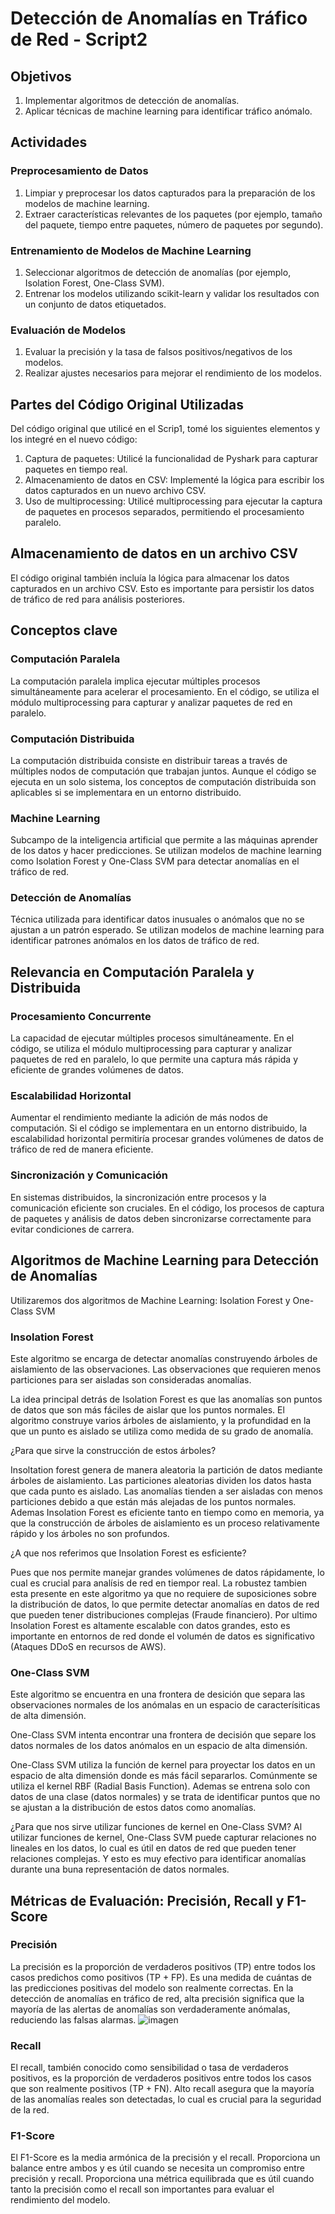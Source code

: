 # Detección de Anomalías en Tráfico de Red - Script2

## Objetivos

1. Implementar algoritmos de detección de anomalías.
2. Aplicar técnicas de machine learning para identificar tráfico anómalo.

## Actividades

### Preprocesamiento de Datos

1. Limpiar y preprocesar los datos capturados para la preparación de los modelos de machine learning.
2. Extraer características relevantes de los paquetes (por ejemplo, tamaño del paquete, tiempo entre paquetes, número de paquetes por segundo).

### Entrenamiento de Modelos de Machine Learning

1. Seleccionar algoritmos de detección de anomalías (por ejemplo, Isolation Forest, One-Class SVM).
2. Entrenar los modelos utilizando scikit-learn y validar los resultados con un conjunto de datos etiquetados.

### Evaluación de Modelos

1. Evaluar la precisión y la tasa de falsos positivos/negativos de los modelos.
2. Realizar ajustes necesarios para mejorar el rendimiento de los modelos.

## Partes del Código Original Utilizadas
Del código original que utilicé en el Scrip1, tomé los siguientes elementos y los integré en el nuevo código:
1. Captura de paquetes: Utilicé la funcionalidad de Pyshark para capturar paquetes en tiempo real.
2. Almacenamiento de datos en CSV: Implementé la lógica para escribir los datos capturados en un nuevo archivo CSV.
3. Uso de multiprocessing: Utilicé multiprocessing para ejecutar la captura de paquetes en procesos separados, permitiendo el procesamiento paralelo.

## Almacenamiento de datos en un archivo CSV
El código original también incluía la lógica para almacenar los datos capturados en un archivo CSV. Esto es importante para persistir los datos de tráfico de red para análisis posteriores.

## Conceptos clave

### Computación Paralela
La computación paralela implica ejecutar múltiples procesos simultáneamente para acelerar el procesamiento. En el código, se utiliza el módulo multiprocessing para capturar y analizar paquetes de red en paralelo.

### Computación Distribuida
La computación distribuida consiste en distribuir tareas a través de múltiples nodos de computación que trabajan juntos. Aunque el código se ejecuta en un solo sistema, los conceptos de computación distribuida son aplicables si se implementara en un entorno distribuido.

### Machine Learning
Subcampo de la inteligencia artificial que permite a las máquinas aprender de los datos y hacer predicciones. Se utilizan modelos de machine learning como Isolation Forest y One-Class SVM para detectar anomalías en el tráfico de red.

### Detección de Anomalías
Técnica utilizada para identificar datos inusuales o anómalos que no se ajustan a un patrón esperado. Se utilizan modelos de machine learning para identificar patrones anómalos en los datos de tráfico de red.

## Relevancia en Computación Paralela y Distribuida

### Procesamiento Concurrente
La capacidad de ejecutar múltiples procesos simultáneamente. En el código, se utiliza el módulo multiprocessing para capturar y analizar paquetes de red en paralelo, lo que permite una captura más rápida y eficiente de grandes volúmenes de datos.

### Escalabilidad Horizontal
Aumentar el rendimiento mediante la adición de más nodos de computación. Si el código se implementara en un entorno distribuido, la escalabilidad horizontal permitiría procesar grandes volúmenes de datos de tráfico de red de manera eficiente.

### Sincronización y Comunicación
En sistemas distribuidos, la sincronización entre procesos y la comunicación eficiente son cruciales. En el código, los procesos de captura de paquetes y análisis de datos deben sincronizarse correctamente para evitar condiciones de carrera.

## Algoritmos de Machine Learning para Detección de Anomalías
Utilizaremos dos algoritmos de Machine Learning: Isolation Forest y One-Class SVM

### Insolation Forest
Este algoritmo se encarga de detectar anomalías construyendo árboles de aislamiento de las observaciones. Las observaciones que requieren menos particiones para ser aisladas son consideradas anomalías.

La idea principal detrás de Isolation Forest es que las anomalías son puntos de datos que son más fáciles de aislar que los puntos normales. El algoritmo construye varios árboles de aislamiento, y la profundidad en la que un punto es aislado se utiliza como medida de su grado de anomalía.

¿Para que sirve la construcción de estos árboles?

Insoltation forest genera de manera aleatoria la partición de datos mediante árboles de aislamiento. Las particiones aleatorias dividen los datos hasta que cada punto es aislado. Las anomalías tienden a ser aisladas con menos particiones debido a que están más alejadas de los puntos normales. Ademas Insolation Forest es eficiente tanto en tiempo como en memoria, ya que la construcción de árboles de aislamiento es un proceso relativamente rápido y los árboles no son profundos. 

¿A que nos referimos que Insolation Forest es esficiente?

Pues que nos permite manejar grandes volúmenes de datos rápidamente, lo cual es crucial para analísis de red en tiempor real. La robustez tambien esta presente en este algoritmo ya que no requiere de suposiciones sobre la distribución de datos, lo que permite detectar anomalías en datos de red que pueden tener distribuciones complejas (Fraude financiero). Por ultimo Insolation Forest es altamente escalable con datos grandes, esto es importante en entornos de red donde el volumén de datos es significativo (Ataques DDoS en recursos de AWS).

### One-Class SVM
Este algoritmo se encuentra en una frontera de desición que separa las observaciones normales de los anómalas en un espacio de caracterísiticas de alta dimensión.

One-Class SVM intenta encontrar una frontera de decisión que separe los datos normales de los datos anómalos en un espacio de alta dimensión.

One-Class SVM utiliza la función de kernel para proyectar los datos en un espacio de alta dimensión donde es más fácil separarlos. Comúnmente se utiliza el kernel RBF (Radial Basis Function). Ademas se entrena solo con datos de una clase (datos normales) y se trata de identificar puntos que no se ajustan a la distribución de estos datos como anomalías.

¿Para que nos sirve utilizar funciones de kernel en One-Class SVM?
Al utilizar funciones de kernel, One-Class SVM puede capturar relaciones no lineales en los datos, lo cual es útil en datos de red que pueden tener relaciones complejas. Y esto es muy efectivo para identificar anomalías durante una buna representación de datos normales.

## Métricas de Evaluación: Precisión, Recall y F1-Score

### Precisión 
La precisión es la proporción de verdaderos positivos (TP) entre todos los casos predichos como positivos (TP + FP). Es una medida de cuántas de las predicciones positivas del modelo son realmente correctas. En la detección de anomalías en tráfico de red, alta precisión significa que la mayoría de las alertas de anomalías son verdaderamente anómalas, reduciendo las falsas alarmas.
![imagen](https://github.com/anttox/Proyecto-CPD/assets/118635410/b40ba241-763d-4700-8414-160ca6303ea2)

### Recall
El recall, también conocido como sensibilidad o tasa de verdaderos positivos, es la proporción de verdaderos positivos entre todos los casos que son realmente positivos (TP + FN). Alto recall asegura que la mayoría de las anomalías reales son detectadas, lo cual es crucial para la seguridad de la red.

### F1-Score
El F1-Score es la media armónica de la precisión y el recall. Proporciona un balance entre ambos y es útil cuando se necesita un compromiso entre precisión y recall. Proporciona una métrica equilibrada que es útil cuando tanto la precisión como el recall son importantes para evaluar el rendimiento del modelo.









